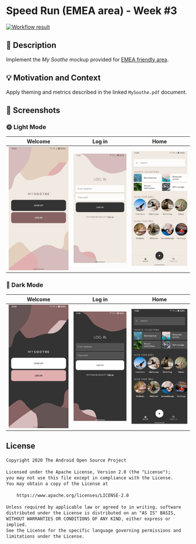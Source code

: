 # Speed Run (EMEA area) - Week #3

[![Workflow result](https://github.com/opatry/android-dev-challenge-compose-week3-EMEA/workflows/Check/badge.svg)](https://github.com/opatry/android-dev-challenge-compose-week3-EMEA/actions/workflows/Check.yaml)

## :scroll: Description

Implement the _My Soothe_ mockup provided for [EMEA friendly area](https://github.com/android/android-dev-challenge-compose/blob/assets/MySoothe.zip).

## :bulb: Motivation and Context

Apply theming and metrics described in the linked `MySoothe.pdf` document.

## :camera_flash: Screenshots

### 🌞 Light Mode
Welcome | Log in | Home
--- | --- | --- |
<img src="/results/screenshot_1.png" width="260"> | <img src="/results/screenshot_2.png" width="260"> | <img src="/results/screenshot_3.png" width="260">

### 🌚 Dark Mode
Welcome | Log in | Home
--- | --- | --- |
<img src="/results/screenshot_1_dark.png" width="260"> | <img src="/results/screenshot_2_dark.png" width="260"> | <img src="/results/screenshot_3_dark.png" width="260">

## License
```
Copyright 2020 The Android Open Source Project

Licensed under the Apache License, Version 2.0 (the "License");
you may not use this file except in compliance with the License.
You may obtain a copy of the License at

    https://www.apache.org/licenses/LICENSE-2.0

Unless required by applicable law or agreed to in writing, software
distributed under the License is distributed on an "AS IS" BASIS,
WITHOUT WARRANTIES OR CONDITIONS OF ANY KIND, either express or implied.
See the License for the specific language governing permissions and
limitations under the License.
```
